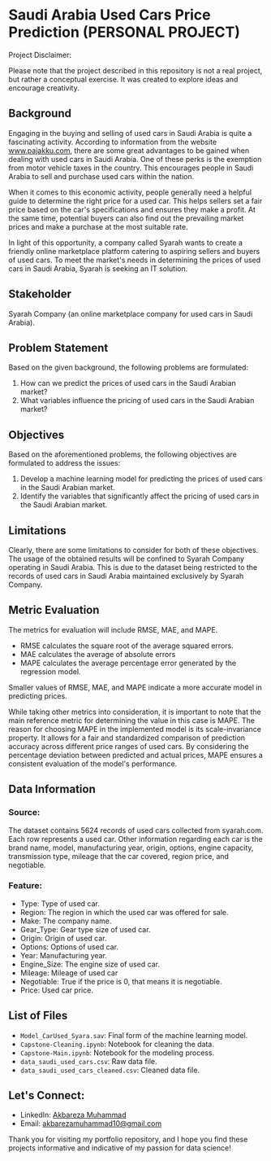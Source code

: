 # Saudi Arabia Used Cars Price Prediction (PERSONAL PROJECT)
Project Disclaimer:

Please note that the project described in this repository is not a real project, but rather a conceptual exercise. It was created to explore ideas and encourage creativity.

## Background
Engaging in the buying and selling of used cars in Saudi Arabia is quite a fascinating activity. According to information from the website www.pajakku.com, there are some great advantages to be gained when dealing with used cars in Saudi Arabia. One of these perks is the exemption from motor vehicle taxes in the country. This encourages people in Saudi Arabia to sell and purchase used cars within the nation.

When it comes to this economic activity, people generally need a helpful guide to determine the right price for a used car. This helps sellers set a fair price based on the car's specifications and ensures they make a profit. At the same time, potential buyers can also find out the prevailing market prices and make a purchase at the most suitable rate.

In light of this opportunity, a company called Syarah wants to create a friendly online marketplace platform catering to aspiring sellers and buyers of used cars. To meet the market's needs in determining the prices of used cars in Saudi Arabia, Syarah is seeking an IT solution.

## Stakeholder
Syarah Company (an online marketplace company for used cars in Saudi Arabia).

## Problem Statement
Based on the given background, the following problems are formulated:
1. How can we predict the prices of used cars in the Saudi Arabian market?
2. What variables influence the pricing of used cars in the Saudi Arabian market?

## Objectives
Based on the aforementioned problems, the following objectives are formulated to address the issues:
1. Develop a machine learning model for predicting the prices of used cars in the Saudi Arabian market.
2. Identify the variables that significantly affect the pricing of used cars in the Saudi Arabian market.

## Limitations
Clearly, there are some limitations to consider for both of these objectives. The usage of the obtained results will be confined to Syarah Company operating in Saudi Arabia. This is due to the dataset being restricted to the records of used cars in Saudi Arabia maintained exclusively by Syarah Company.

## Metric Evaluation

The metrics for evaluation will include RMSE, MAE, and MAPE.
- RMSE calculates the square root of the average squared errors.
- MAE calculates the average of absolute errors
- MAPE calculates the average percentage error generated by the regression model.

Smaller values of RMSE, MAE, and MAPE indicate a more accurate model in predicting prices.

While taking other metrics into consideration, it is important to note that the main reference metric for determining the value in this case is MAPE. The reason for choosing MAPE in the implemented model is its scale-invariance property. It allows for a fair and standardized comparison of prediction accuracy across different price ranges of used cars. By considering the percentage deviation between predicted and actual prices, MAPE ensures a consistent evaluation of the model's performance.

## Data Information

### Source:

The dataset contains 5624 records of used cars collected from syarah.com. Each row represents a used car. Other information regarding each car is the brand name, model, manufacturing year, origin, options, engine capacity, transmission type, mileage that the car covered, region price, and negotiable.

### Feature:

- Type: Type of used car.
- Region: The region in which the used car was offered for sale.
- Make: The company name.
- Gear_Type: Gear type size of used car.
- Origin: Origin of used car.
- Options: Options of used car.
- Year: Manufacturing year.
- Engine_Size: The engine size of used car.
- Mileage: Mileage of used car	
- Negotiable: True if the price is 0, that means it is negotiable.
- Price: Used car price.

## List of Files
- `Model_CarUsed_Syara.sav`: Final form of the machine learning model.
- `Capstone-Cleaning.ipynb`: Notebook for cleaning the data.
- `Capstone-Main.ipynb`: Notebook for the modeling process.
- `data_saudi_used_cars.csv`: Raw data file.
- `data_saudi_used_cars_cleaned.csv`: Cleaned data file.

## Let's Connect:
- LinkedIn: [Akbareza Muhammad](https://www.linkedin.com/in/akbareza-muhammad/)
- Email: akbarezamuhammad10@gmail.com

Thank you for visiting my portfolio repository, and I hope you find these projects informative and indicative of my passion for data science!